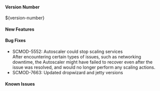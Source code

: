 #### Version Number
${version-number}

#### New Features

#### Bug Fixes

- SCMOD-5552: Autoscaler could stop scaling services  
        After encountering certain types of issues, such as networking downtime, the Autoscaler might have failed to recover even after the issue was resolved, and would no longer perform any scaling actions.
- SCMOD-7663: Updated dropwizard and jetty versions
        
#### Known Issues
